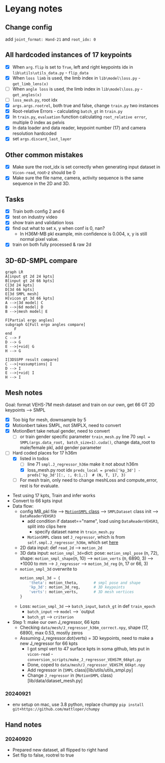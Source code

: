 # Leyang notes

## Change config
add `joint_format: Hand-21` and `root_idx: 0`
## All hardcoded instances of 17 keypoints
- [x] When `arg.flip` is set to `True`, left and right keypoints idx in `lib\utils\utils_data.py` - `flip_data`
- [x] When `loss limb` is used, the limb index in `lib\model\loss.py` - `get_limb_lens(x)`
- [ ] When `angle loss` is used, the limb index in `lib\model\loss.py` - `get_angles(x)`
- [ ] `loss_mesh.py`, root idx
- [x] `args.args.rootrel`, both true and false, change `train.py` two instances
- [x] Root-relative Errors - calculating `batch_gt` in `train.py`
- [x] In `train.py`, `evaluation` function calculating `root_relative error`, multiple 0 index as pelvis
- [x] In data loader and data reader, keypoint number (17) and camera resolution hardcoded
- [x] set `args.discard_last_layer`
## Other common mistakes
- [x] Make sure the root_idx is set correctly when generating input dataset in `Vicon-read`, root-z should be 0
- [x] Make sure the file name, camera, activity sequence is the same sequence in the 2D and 3D. 

## Tasks
- [x] Train both config 2 and 6
- [x] test on industry video
- [x] show train and validation loss
- [x] find out what to set x, y when conf is 0, nan?
  - In H36M-MB pkl example, min confidence is 0.004, x, y is still normal pixel value. 
- [x] train on both fully processed & raw 2d

## 3D-6D-SMPL compare

```mermaid
graph LR
A[input gt 2d 24 kpts]
B[input gt 2d 66 kpts]
C[3d 24 kpts]
D[3d 66 kpts]
E[3d SMPL mesh]
H[vicon gt 3d 66 kpts]
A -->|3d model| C
B -->|6d model| D
B -->|mesh model| E

F[Partial ergo angles]
subgraph G[Full ergo angles compare]
    F
end
C --> F
D --> G
E -->|+vid| G
H --> G

I[3DSSPP result compare]
C -->|+assumptions| I
D --> I
E -->|+vid| I
H --> I
```


## Mesh notes
Goal: format VEHS-7M mesh dataset and train on our own, get 66 GT 2D keypoints --> SMPL
- [x] Too big for mesh, downsample by 5
- [x] Motionbert takes SMPL, not SMPLX, need to convert
- [x] MotionBert take netual gender, need to convert
  - [ ] or train gender specific parameter `train_mesh.py` line 70 `smpl = SMPL(args.data_root, batch_size=1).cuda()`, change data_root to male/female pkl, add gender parameter
- [ ] Hard coded places for 17 h36m
  - [x] listed in todos
    - [ ] line 71 `smpl.J_regressor_h36m` make it not about h36m
    - [x] loss_mesh.py root idx `preds_local = preds['kp_3d'] - preds['kp_3d'][:, :, 0:1,:]  # (N, T, 17, 3)` 
  - [ ] For mesh train, only need to change meshLoss and compute_error, rest is for evaluate.

- Test using 17 kpts, Train and infer works
- Convert to 66 kpts input
- Data flow:
  - config MB_pkl file --> [`MotionSMPL` class](lib/data/dataset_mesh.py) --> `SMPLDataset` class init  --> `DataReaderVEHSR3`
    - add condition if dataset=="name", load using `DataReaderVEHSR3`, split into clips here
      - specify dataset name in `train_mesh.py` 
    - `MotionSMPL` class set `J_regressor`, which is from `self.smpl.J_regressor_h36m`, which set [here](lib/utils/utils_smpl.py)
  - 2D data input: def `read_2d` -->  `motion_2d`
  - 3D data input: `motion_smpl_3d`=dict: pose: `motion_smpl_pose` (n, 72), shape: `motion_smpl_shape`(n, 10) --> `motion_verts` (n, 6890, 3) --> *1000 to mm --> `J_regressor` --> `motion_3d_reg` (n, 17 or 66, 3)
  - `motion_smpl_3d` overwrite to 
    ```python
    motion_smpl_3d = {
        'theta': motion_theta,       # smpl pose and shape
        'kp_3d': motion_3d_reg,      # 3D keypoints
        'verts': motion_verts,       # 3D mesh vertices
    }
    ```
  - Loss: `motion_smpl_3d` --> `batch_input`, `batch_gt` in def `train_epoch` 
    - `batch_input` --> `model` --> `output
    - `batch_gt` --> `criterion`
- Step 1: make our own J_regressor, 66 kpts
  - Checking `data/mesh/J_regressor_h36m_correct.npy`, shape (17, 6890), max 0.53, mostly zeros
  - Assuming J_regressor.dot(verts) = 3D keypoints, need to make a new J_regressor for 66 kpts
    - I got smpl vert to 47 surface kpts in soma github, lets put in `vicon-read` - `conversion_scripts/make_J_regressor_VEHS7M_66kpt.py`
    - Done, coped to `data/mesh/J_regressor_VEHS7M_66kpt.npy`
    - Add regressor in (`SMPL` class)[lib/utils/utils_smpl.py]
    - Change `J_regressor` in (`MotionSMPL` class)[lib/data/dataset_mesh.py]

### 20240921
- env setup on mac, use 3.8 python, replace chumpy `pip install git+https://github.com/mattloper/chumpy`


## Hand notes
### 20240920
- Prepared new dataset, all flipped to right hand
- Set flip to false, rootrel to true


